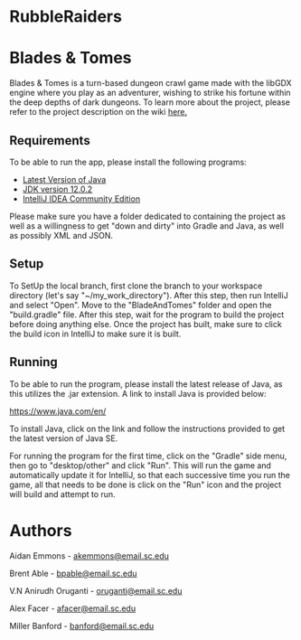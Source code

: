 # RubbleRaiders
# Blades & Tomes

Blades & Tomes is a turn-based dungeon crawl game made with the libGDX engine
where you play as an adventurer, wishing to strike his fortune within the deep depths
of dark dungeons. To learn more about the project, please refer to the project
description on the wiki [here.](https://github.com/SCCapstone/RubbleRaiders/wiki/Project-Description)

## Requirements

To be able to run the app, please install the following programs:

* [Latest Version of Java](https://www.java.com/en/)
* [JDK version 12.0.2](https://www.oracle.com/java/technologies/javase/jdk12-archive-downloads.html)
* [IntelliJ IDEA Community Edition](https://www.jetbrains.com/idea/download/#section=Windows)

Please make sure you have a folder dedicated to containing the project as well as a willingness
to get "down and dirty" into Gradle and Java, as well as possibly XML and JSON.

## Setup

To SetUp the local branch, first clone the branch to your workspace directory (let's say "~/my_work_directory").
After this step, then run IntelliJ and select "Open". Move to the "BladeAndTomes" folder and open the
"build.gradle" file. After this step, wait for the program to build the project before doing anything else.
Once the project has built, make sure to click the build icon in IntelliJ to make sure it is built.

## Running

To be able to run the program, please install the latest release of Java, as this utilizes the .jar extension.
A link to install Java is provided below:

https://www.java.com/en/

To install Java, click on the link and follow the instructions provided to get the latest version of Java SE.

For running the program for the first time, click on the "Gradle" side menu, then go to "desktop/other" and
click "Run". This will run the game and automatically update it for IntelliJ, so that each successive time you
run the game, all that needs to be done is click on the "Run" icon and the project will build and attempt to
run.

# Authors

Aidan Emmons - akemmons@email.sc.edu

Brent Able - bpable@email.sc.edu

V.N Anirudh Oruganti - oruganti@email.sc.edu

Alex Facer - afacer@email.sc.edu

Miller Banford - banford@email.sc.edu
